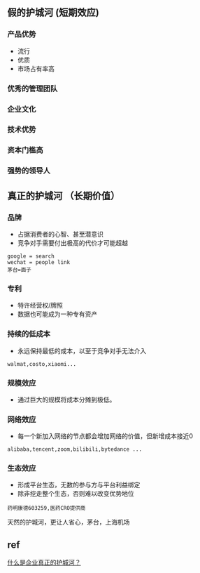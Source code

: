 ## 假的护城河 (短期效应)
### 产品优势
+ 流行
+ 优质
+ 市场占有率高
### 优秀的管理团队
### 企业文化
### 技术优势
### 资本门槛高
### 强势的领导人

## 真正的护城河 （长期价值）
### 品牌
+ 占据消费者的心智、甚至潜意识
+ 竞争对手需要付出极高的代价才可能超越
```
google = search   
wechat = people link   
茅台=面子   
```
### 专利
+ 特许经营权/牌照
+ 数据也可能成为一种专有资产
### 持续的低成本
+ 永远保持最低的成本，以至于竞争对手无法介入
```
walmat,costo,xiaomi...
```
### 规模效应
+ 通过巨大的规模将成本分摊到极低。
### 网络效应
+ 每一个新加入网络的节点都会增加网络的价值，但新增成本接近0
```
alibaba,tencent,zoom,bilibili,bytedance ...
```
### 生态效应
+ 形成平台生态，无数的参与方与平台利益绑定
+ 除非挖走整个生态，否则难以改变优势地位
```
药明康德603259,医药CRO提供商
```

天然的护城河，更让人省心，茅台，上海机场   
## ref
[什么是企业真正的护城河？](https://mp.weixin.qq.com/s?__biz=MzI3MjQyNzExOA==&mid=2247485798&idx=1&sn=3f4d7571f023f280a577215f283fbfe4&chksm=eb33f867dc447171fc8116e57f95da8acc06fe6456a9ed64af199ca636fafa8094287ab90842&mpshare=1&scene=1&srcid=1022Q0380Rs8XGbal8Snpbkf&sharer_sharetime=1603330939348&sharer_shareid=fd4e089cccc9c87fc598f4e238b1687f&exportkey=AiKez2iO9LJzWUqjNCBAFF0%3D&pass_ticket=cxm%2Brr2V0eWk35nOOU8zH7zquPrArFkoGKfZaPw4NRXM%2BJzpjCbp0kFTyOJ%2FHLFb&wx_header=0#rd)
